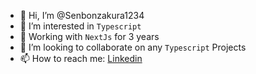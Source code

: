 * 👋 Hi, I’m @Senbonzakura1234
* 👀 I’m interested in `Typescript`
* 🌱 Working with `NextJs` for 3 years
* 💞️ I’m looking to collaborate on any `Typescript` Projects
* 📫 How to reach me: [Linkedin](https://www.linkedin.com/in/anh-dung-pham-9ab7761b2/)